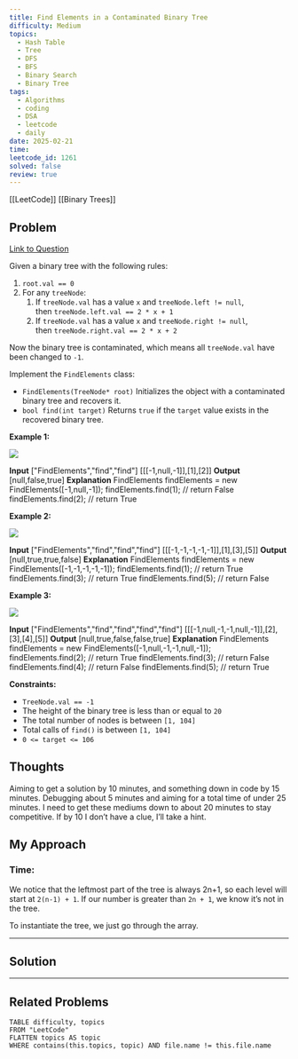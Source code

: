 ```yaml
---
title: Find Elements in a Contaminated Binary Tree
difficulty: Medium
topics:
  - Hash Table
  - Tree
  - DFS
  - BFS
  - Binary Search
  - Binary Tree
tags:
  - Algorithms
  - coding
  - DSA
  - leetcode
  - daily
date: 2025-02-21
time: 
leetcode_id: 1261
solved: false
review: true
---
```

[[LeetCode]]
[[Binary Trees]]

## Problem
[Link to Question](https://leetcode.com/problems/find-elements-in-a-contaminated-binary-tree/description/?envType=daily-question&envId=2025-02-21)

Given a binary tree with the following rules:

1. `root.val == 0`
2. For any `treeNode`:
    1. If `treeNode.val` has a value `x` and `treeNode.left != null`, then `treeNode.left.val == 2 * x + 1`
    2. If `treeNode.val` has a value `x` and `treeNode.right != null`, then `treeNode.right.val == 2 * x + 2`

Now the binary tree is contaminated, which means all `treeNode.val` have been changed to `-1`.

Implement the `FindElements` class:

- `FindElements(TreeNode* root)` Initializes the object with a contaminated binary tree and recovers it.
- `bool find(int target)` Returns `true` if the `target` value exists in the recovered binary tree.

**Example 1:**

![](https://assets.leetcode.com/uploads/2019/11/06/untitled-diagram-4-1.jpg)

**Input**
["FindElements","find","find"]
[[[-1,null,-1]],[1],[2]]
**Output**
[null,false,true]
**Explanation**
FindElements findElements = new FindElements([-1,null,-1]); 
findElements.find(1); // return False 
findElements.find(2); // return True 

**Example 2:**

![](https://assets.leetcode.com/uploads/2019/11/06/untitled-diagram-4.jpg)

**Input**
["FindElements","find","find","find"]
[[[-1,-1,-1,-1,-1]],[1],[3],[5]]
**Output**
[null,true,true,false]
**Explanation**
FindElements findElements = new FindElements([-1,-1,-1,-1,-1]);
findElements.find(1); // return True
findElements.find(3); // return True
findElements.find(5); // return False

**Example 3:**

![](https://assets.leetcode.com/uploads/2019/11/07/untitled-diagram-4-1-1.jpg)

**Input**
["FindElements","find","find","find","find"]
[[[-1,null,-1,-1,null,-1]],[2],[3],[4],[5]]
**Output**
[null,true,false,false,true]
**Explanation**
FindElements findElements = new FindElements([-1,null,-1,-1,null,-1]);
findElements.find(2); // return True
findElements.find(3); // return False
findElements.find(4); // return False
findElements.find(5); // return True

**Constraints:**

- `TreeNode.val == -1`
- The height of the binary tree is less than or equal to `20`
- The total number of nodes is between `[1, 104]`
- Total calls of `find()` is between `[1, 104]`
- `0 <= target <= 106`

## Thoughts
Aiming to get a solution by 10 minutes, and something down in code by 15 minutes. Debugging about 5 minutes and aiming for a total time of under 25 minutes. I need to get these mediums down to about 20 minutes to stay competitive. If by 10 I don’t have a clue, I’ll take a hint.



## My Approach
### Time: 

We notice that the leftmost part of the tree is always 2n+1, so each level will start at `2(n-1) + 1`. If our number is greater than `2n + 1`, we know it’s not in the tree. 

To instantiate the tree, we just go through the array.


---
## Solution




---
## Related Problems
```dataview
TABLE difficulty, topics
FROM "LeetCode"
FLATTEN topics AS topic
WHERE contains(this.topics, topic) AND file.name != this.file.name
```